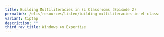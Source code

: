 ```yaml
---
title: Building Multiliteracies in EL Classrooms (Episode 2)
permalink: /elis/resources/listen/building-multiliteracies-in-el-classrooms-episode-2/
variant: tiptap
description: ""
third_nav_title: Windows on Expertise
---
```

